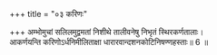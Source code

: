 +++
title = "०३ करिणः"

+++
अम्भोमुचां सलिलमुद्वमतां निशीथे तालीवनेषु निभृतं स्थिरकर्णतालाः।  
आकर्णयन्ति करिणोऽर्धनिमीलिताक्षा धारारवान्दशनकोटिनिषण्णहस्ताः॥ 6 ॥  